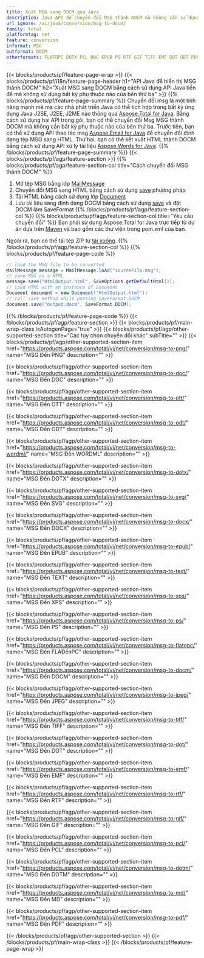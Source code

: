 ```yaml
---
title: Xuất MSG sang DOCM qua Java
description: Java API để chuyển đổi MSG thành DOCM mà không cần sử dụng Microsoft Word hoặc Outlook
url_ignore: /vi/java/conversion/msg-to-docm/
family: total
platformtag: net
feature: conversion
informat: MSG
outformat: DOCM
otherformats: FLATOPC DOTX PCL DOC EPUB PS RTF GIF TIFF EMF DOT ODT PDF XPS TEXT SVG WORDML MD DOCX DOCM PNG OTT JPEG DOTM
---
```

{{< blocks/products/pf/feature-page-wrap >}}
{{< blocks/products/pf/i18n/feature-page-header h1="API Java để hiển thị MSG thành DOCM" h2="Xuất MSG sang DOCM bằng cách sử dụng API Java tiền đề mà không sử dụng bất kỳ phụ thuộc nào của bên thứ ba" >}}
{{% blocks/products/pf/feature-page-summary %}}
Chuyển đổi msg là một tính năng mạnh mẽ mà các nhà phát triển Java có thể tích hợp trong bất kỳ ứng dụng Java J2SE, J2EE, J2ME nào thông qua [Aspose.Total for Java](https://products.aspose.com/total/java/). Bằng cách sử dụng hai API trong gói, bạn có thể chuyển đổi Msg MSG thành DOCM mà không cần bất kỳ phụ thuộc nào của bên thứ ba. Trước tiên, bạn có thể sử dụng API thao tác msg [Aspose.Email for Java](https://products.aspose.com/email/java/) để chuyển đổi định dạng tệp MSG sang HTML. Thứ hai, bạn có thể kết xuất HTML thành DOCM bằng cách sử dụng API xử lý tài liệu [Aspose.Words for Java](https://products.aspose.com/words/java/).
{{% /blocks/products/pf/feature-page-summary  %}}
{{< blocks/products/pf/agp/feature-section >}}
{{% blocks/products/pf/agp/feature-section-col title="Cách chuyển đổi MSG thành DOCM" %}}
1. Mở tệp MSG bằng lớp [MailMessage](https://reference.aspose.com/msg/java/com.aspose.msg/mailmessage)
2. Chuyển đổi MSG sang HTML bằng cách sử dụng [save](https://reference.aspose.com/msg/java/com.aspose.msg/MailMessage#save (java.io.OutputStream,%20com.aspose.msg.SaveOptions)) phương pháp
3. Tải HTML bằng cách sử dụng lớp [Document](https://reference.aspose.com/words/java/com.aspose.words/Document)
4. Lưu tài liệu sang định dạng DOCM bằng cách sử dụng [save](https://reference.aspose.com/words/java/com.aspose.words/Document#save (java.lang.String, com.aspose.words.SaveOptions)) và đặt DOCM làm SaveFormat
{{% /blocks/products/pf/agp/feature-section-col %}}
{{% blocks/products/pf/agp/feature-section-col title="Yêu cầu chuyển đổi" %}}
Bạn phải sử dụng Aspose.Total for Java trực tiếp từ dự án dựa trên [Maven](https://repository.aspose.com/webapp/#/artifacts/browse/tree/General/repo/com/aspose/aspose-total) và bao gồm các thư viện trong pom.xml của bạn.

Ngoài ra, bạn có thể tải tệp ZIP từ [tải xuống](https://downloads.aspose.com/total/java).
{{% /blocks/products/pf/agp/feature-section-col %}}
{{% blocks/products/pf/feature-page-code %}}
```cs
// load the MSG file to be converted
MailMessage message = MailMessage.load("sourceFile.msg"); 
// save MSG as a HTML 
message.save("HtmlOutput.html", SaveOptions.getDefaultHtml());
// load HTML with an instance of Document
Document document = new Document("HtmlOutput.html");
// call save method while passing SaveFormat.DOCM
document.save("output.docm", SaveFormat.DOCM);   
```
{{% /blocks/products/pf/feature-page-code %}}
{{< /blocks/products/pf/agp/feature-section >}}
{{< blocks/products/pf/main-wrap-class isAutogenPage="true" >}}
{{< blocks/products/pf/agp/other-supported-section title="Các tùy chọn chuyển đổi khác" subTitle="" >}}
{{< blocks/products/pf/agp/other-supported-section-item href="https://products.aspose.com/total/vi/net/conversion/msg-to-png/" name="MSG Đến PNG" description="" >}}

{{< blocks/products/pf/agp/other-supported-section-item href="https://products.aspose.com/total/vi/net/conversion/msg-to-doc/" name="MSG Đến DOC" description="" >}}

{{< blocks/products/pf/agp/other-supported-section-item href="https://products.aspose.com/total/vi/net/conversion/msg-to-ott/" name="MSG Đến OTT" description="" >}}

{{< blocks/products/pf/agp/other-supported-section-item href="https://products.aspose.com/total/vi/net/conversion/msg-to-odt/" name="MSG Đến ODT" description="" >}}

{{< blocks/products/pf/agp/other-supported-section-item href="https://products.aspose.com/total/vi/net/conversion/msg-to-wordml/" name="MSG Đến WORDML" description="" >}}

{{< blocks/products/pf/agp/other-supported-section-item href="https://products.aspose.com/total/vi/net/conversion/msg-to-dotx/" name="MSG Đến DOTX" description="" >}}

{{< blocks/products/pf/agp/other-supported-section-item href="https://products.aspose.com/total/vi/net/conversion/msg-to-svg/" name="MSG Đến SVG" description="" >}}

{{< blocks/products/pf/agp/other-supported-section-item href="https://products.aspose.com/total/vi/net/conversion/msg-to-docx/" name="MSG Đến DOCX" description="" >}}

{{< blocks/products/pf/agp/other-supported-section-item href="https://products.aspose.com/total/vi/net/conversion/msg-to-epub/" name="MSG Đến EPUB" description="" >}}

{{< blocks/products/pf/agp/other-supported-section-item href="https://products.aspose.com/total/vi/net/conversion/msg-to-text/" name="MSG Đến TEXT" description="" >}}

{{< blocks/products/pf/agp/other-supported-section-item href="https://products.aspose.com/total/vi/net/conversion/msg-to-xps/" name="MSG Đến XPS" description="" >}}

{{< blocks/products/pf/agp/other-supported-section-item href="https://products.aspose.com/total/vi/net/conversion/msg-to-ps/" name="MSG Đến PS" description="" >}}

{{< blocks/products/pf/agp/other-supported-section-item href="https://products.aspose.com/total/vi/net/conversion/msg-to-flatopc/" name="MSG Đến FLAĐếnPC" description="" >}}

{{< blocks/products/pf/agp/other-supported-section-item href="https://products.aspose.com/total/vi/net/conversion/msg-to-docm/" name="MSG Đến DOCM" description="" >}}

{{< blocks/products/pf/agp/other-supported-section-item href="https://products.aspose.com/total/vi/net/conversion/msg-to-jpeg/" name="MSG Đến JPEG" description="" >}}

{{< blocks/products/pf/agp/other-supported-section-item href="https://products.aspose.com/total/vi/net/conversion/msg-to-tiff/" name="MSG Đến TIFF" description="" >}}

{{< blocks/products/pf/agp/other-supported-section-item href="https://products.aspose.com/total/vi/net/conversion/msg-to-dot/" name="MSG Đến DOT" description="" >}}

{{< blocks/products/pf/agp/other-supported-section-item href="https://products.aspose.com/total/vi/net/conversion/msg-to-emf/" name="MSG Đến EMF" description="" >}}

{{< blocks/products/pf/agp/other-supported-section-item href="https://products.aspose.com/total/vi/net/conversion/msg-to-rtf/" name="MSG Đến RTF" description="" >}}

{{< blocks/products/pf/agp/other-supported-section-item href="https://products.aspose.com/total/vi/net/conversion/msg-to-gif/" name="MSG Đến GIF" description="" >}}

{{< blocks/products/pf/agp/other-supported-section-item href="https://products.aspose.com/total/vi/net/conversion/msg-to-pcl/" name="MSG Đến PCL" description="" >}}

{{< blocks/products/pf/agp/other-supported-section-item href="https://products.aspose.com/total/vi/net/conversion/msg-to-dotm/" name="MSG Đến DOTM" description="" >}}

{{< blocks/products/pf/agp/other-supported-section-item href="https://products.aspose.com/total/vi/net/conversion/msg-to-md/" name="MSG Đến MD" description="" >}}

{{< blocks/products/pf/agp/other-supported-section-item href="https://products.aspose.com/total/vi/net/conversion/msg-to-pdf/" name="MSG Đến PDF" description="" >}}


{{< /blocks/products/pf/agp/other-supported-section >}}
{{< /blocks/products/pf/main-wrap-class >}}
{{< /blocks/products/pf/feature-page-wrap >}}